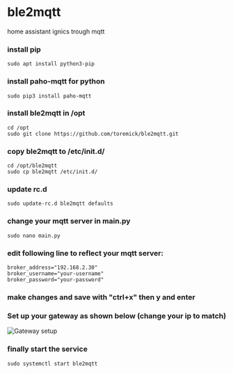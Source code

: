 # ble2mqtt
home assistant ignics trough mqtt

### install pip  
```sudo apt install python3-pip```


### install paho-mqtt for python  
```sudo pip3 install paho-mqtt```  


### install ble2mqtt in /opt
```cd /opt```  
```sudo git clone https://github.com/toremick/ble2mqtt.git```  



### copy ble2mqtt to /etc/init.d/
```cd /opt/ble2mqtt```  
```sudo cp ble2mqtt /etc/init.d/```  
### update rc.d  
```sudo update-rc.d ble2mqtt defaults```   

### change your mqtt server in main.py   
```sudo nano main.py```   
### edit following line to reflect your mqtt server:    
```broker_address="192.168.2.30"```      
```broker_username="your-username"```  
```broker_password="your-password"```  
### make changes and save with "ctrl+x" then y and enter    


### Set up your gateway as shown below (change your ip to match)


![Gateway setup](/images/setup%20gateway.PNG)



### finally start the service  
```sudo systemctl start ble2mqtt``` 
